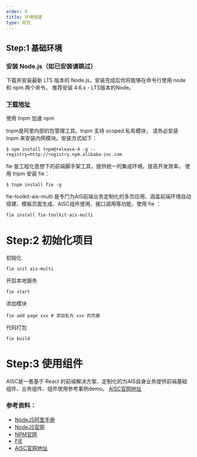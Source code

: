 ```yaml
---
order: 0
title: 环境搭建
type: 规范
---
```


## Step:1 基础环境

### 安装 Node.js（如已安装请跳过）

下载并安装最新 LTS 版本的 Node.js，安装完成后你将能够在命令行使用 node 和 npm 两个命令。 推荐安装 4.6.x - LTS版本的Node。

### [下载地址](https://nodejs.org/en/download/)

使用 tnpm 加速 npm

tnpm是阿里内部的包管理工具。tnpm 支持 scoped 私有模块， 请务必安装 tnpm 来安装内网模块。安装方式如下：

`
$ npm install tnpm@release-4 -g --registry=http://registry.npm.alibaba-inc.com
`

fie 是工程化思想下的前端脚手架工具，提供统一的集成环境，提高开发效率。 使用 tnpm 安装 fie：

`$ tnpm install fie -g`

fie-toolkit-ais-multi 是专门为AIS前端业务定制化的多页应用、涵盖前端环境自动搭建、模板页面生成、AISC组件使用、接口调用等功能，使用 fie ：

`fie install fie-toolkit-ais-multi`


# Step:2 初始化项目

初始化

`fie init ais-multi`

开启本地服务

`fie start`

添加模块

`fie add page xxx # 添加名为 xxx 的页面`

代码打包

`fie build `

# Step:3 使用组件

AISC是一套基于 React 的前端解决方案、定制化的为AIS自身业务提供前端基础组件、业务组件、组件使用参考事例demo。
[AISC官网地址](http://aisc.alibaba.net/#/components)

### 参考资料：
- [NodeJS阿里手册](https://lark.alipay.com/alinode/handbook/env)
- [NodeJS官网](https://nodejs.org/en/)
- [NPM官网](https://www.npmjs.org/)
- [FIE](http://fie.alibaba-inc.com/)
- [AISC官网地址](http://aisc.alibaba.net/#/components)

